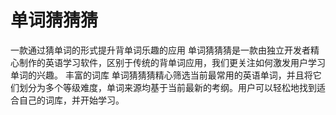 # 单词猜猜猜

一款通过猜单词的形式提升背单词乐趣的应用
单词猜猜猜是一款由独立开发者精心制作的英语学习软件，区别于传统的背单词应用，我们更关注如何激发用户学习单词的兴趣。
丰富的词库
单词猜猜猜精心筛选当前最常用的英语单词，并且将它们划分为多个等级难度，单词来源均基于当前最新的考纲。用户可以轻松地找到适合自己的词库，并开始学习。
